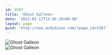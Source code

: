 ```yaml
---
id: 1507
title: 'Ghost Galleon'
date: '2023-03-17T13:45:20+00:00'
layout: page
guid: 'http://new.andydixon.com/?page_id=1507'
---
```


![Ghost Galleon](https://i0.wp.com/assets.g8x2.ldn.idrivee2-23.com/posters/Ghost%20Galleon%2001.jpg?w=1200&ssl=1 "Ghost Galleon")  
![Ghost Galleon](https://i0.wp.com/assets.g8x2.ldn.idrivee2-23.com/posters/Ghost%20Galleon%2002.jpg?w=1200&ssl=1 "Ghost Galleon")